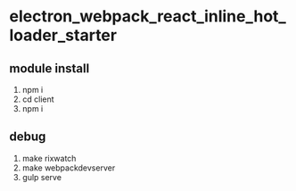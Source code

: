# electron_webpack_react_inline_hot_loader_starter

## module install
1. npm i
2. cd client
3. npm i

## debug
1. make rixwatch
2. make webpackdevserver
3. gulp serve
